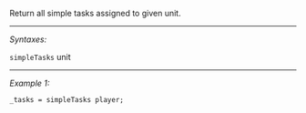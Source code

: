Return all simple tasks assigned to given unit.


---
*Syntaxes:*

`simpleTasks` unit

---
*Example 1:*

```sqf
_tasks = simpleTasks player;
```